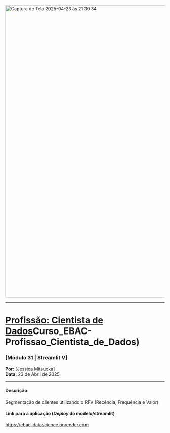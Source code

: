 
<img width="922" alt="Captura de Tela 2025-04-23 às 21 30 34" src="https://github.com/user-attachments/assets/1d041df9-e474-49ff-999a-6e9a5d6797fe" />


---

# [**Profissão: Cientista de Dados**](https://github.com/JessicaMitsuoka)Curso_EBAC-Profissao_Cientista_de_Dados)
### [**Módulo 31** | Streamlit V]

**Por:** [Jessica Mitsuoka]<br>
**Data:** 23 de Abril de 2025.

---

#### **Descrição:**
Segmentação de clientes utilizando o RFV (Recência, Frequência e Valor)

#### Link para a aplicação (*Deploy* do modelo/streamlit)
https://ebac-datascience.onrender.com
